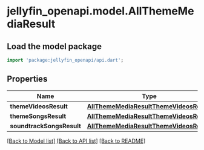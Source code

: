# jellyfin_openapi.model.AllThemeMediaResult

## Load the model package
```dart
import 'package:jellyfin_openapi/api.dart';
```

## Properties
Name | Type | Description | Notes
------------ | ------------- | ------------- | -------------
**themeVideosResult** | [**AllThemeMediaResultThemeVideosResult**](AllThemeMediaResultThemeVideosResult.md) |  | [optional] 
**themeSongsResult** | [**AllThemeMediaResultThemeVideosResult**](AllThemeMediaResultThemeVideosResult.md) |  | [optional] 
**soundtrackSongsResult** | [**AllThemeMediaResultThemeVideosResult**](AllThemeMediaResultThemeVideosResult.md) |  | [optional] 

[[Back to Model list]](../README.md#documentation-for-models) [[Back to API list]](../README.md#documentation-for-api-endpoints) [[Back to README]](../README.md)



